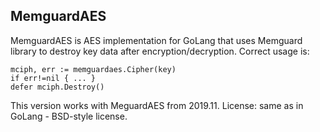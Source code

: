 ## MemguardAES

MemguardAES is AES implementation for GoLang that uses Memguard library to destroy key data
after encryption/decryption. Correct usage is:

```
mciph, err := memguardaes.Cipher(key)
if err!=nil { ... }
defer mciph.Destroy()
```

This version works with MeguardAES from 2019.11.
License: same as in GoLang - BSD-style license.
